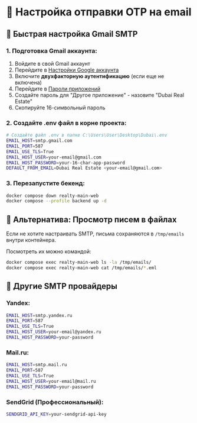 # 📧 Настройка отправки OTP на email

## 🚀 Быстрая настройка Gmail SMTP

### 1. Подготовка Gmail аккаунта:
1. Войдите в свой Gmail аккаунт
2. Перейдите в [Настройки Google аккаунта](https://myaccount.google.com)
3. Включите **двухфакторную аутентификацию** (если еще не включена)
4. Перейдите в [Пароли приложений](https://myaccount.google.com/apppasswords)
5. Создайте пароль для "Другое приложение" - назовите "Dubai Real Estate"
6. Скопируйте 16-символьный пароль

### 2. Создайте .env файл в корне проекта:
```bash
# Создайте файл .env в папке C:\Users\User\Desktop\Dubai\.env
EMAIL_HOST=smtp.gmail.com
EMAIL_PORT=587
EMAIL_USE_TLS=True
EMAIL_HOST_USER=your-email@gmail.com
EMAIL_HOST_PASSWORD=your-16-char-app-password
DEFAULT_FROM_EMAIL=Dubai Real Estate <your-email@gmail.com>
```

### 3. Перезапустите бекенд:
```bash
docker compose down realty-main-web
docker compose --profile backend up -d
```

## 📁 Альтернатива: Просмотр писем в файлах

Если не хотите настраивать SMTP, письма сохраняются в `/tmp/emails` внутри контейнера.

Посмотреть их можно командой:
```bash
docker compose exec realty-main-web ls -la /tmp/emails/
docker compose exec realty-main-web cat /tmp/emails/*.eml
```

## 🔧 Другие SMTP провайдеры

### Yandex:
```bash
EMAIL_HOST=smtp.yandex.ru
EMAIL_PORT=587
EMAIL_USE_TLS=True
EMAIL_HOST_USER=your-email@yandex.ru
EMAIL_HOST_PASSWORD=your-password
```

### Mail.ru:
```bash
EMAIL_HOST=smtp.mail.ru
EMAIL_PORT=587
EMAIL_USE_TLS=True
EMAIL_HOST_USER=your-email@mail.ru
EMAIL_HOST_PASSWORD=your-password
```

### SendGrid (Профессиональный):
```bash
SENDGRID_API_KEY=your-sendgrid-api-key
```
